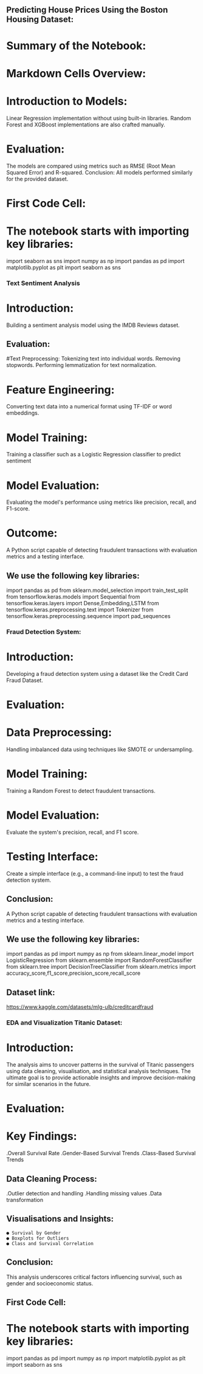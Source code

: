 ## Predicting House Prices Using the Boston Housing Dataset:
# Summary of the Notebook:
# Markdown Cells Overview:
# Introduction to Models:
Linear Regression implementation without using built-in libraries.
Random Forest and XGBoost implementations are also crafted manually.
# Evaluation:
The models are compared using metrics such as RMSE (Root Mean Squared Error) and R-squared.
Conclusion:
All models performed similarly for the provided dataset.
# First Code Cell:
# The notebook starts with importing key libraries:
import seaborn as sns
import numpy as np 
import pandas as pd 
import matplotlib.pyplot as plt 
import seaborn as sns
### Text Sentiment Analysis
# Introduction:
 Building a sentiment analysis model using the IMDB Reviews dataset.
## Evaluation:
#Text Preprocessing:
Tokenizing text into individual words.
Removing stopwords.
Performing lemmatization for text normalization.
# Feature Engineering:
Converting text data into a numerical format using TF-IDF or word embeddings.
# Model Training:
Training a classifier such as a Logistic Regression classifier to predict sentiment
# Model Evaluation:
Evaluating the model's performance using metrics like precision, recall, and F1-score.
# Outcome:
A Python script capable of detecting fraudulent transactions with evaluation metrics and a testing interface.
## We use the following key libraries:
import pandas as pd
from sklearn.model_selection import train_test_split
from tensorflow.keras.models import Sequential
from tensorflow.keras.layers import Dense,Embedding,LSTM
from tensorflow.keras.preprocessing.text import Tokenizer
from tensorflow.keras.preprocessing.sequence import pad_sequences
### Fraud Detection System:
# Introduction:
 Developing a fraud detection system using a dataset like the Credit Card Fraud Dataset.
# Evaluation:
# Data Preprocessing:
Handling imbalanced data using techniques like SMOTE or undersampling.
# Model Training:
Training a Random Forest to detect fraudulent transactions.
# Model Evaluation:
Evaluate the system's precision, recall, and F1 score.
# Testing Interface:
Create a simple interface (e.g., a command-line input) to test the fraud detection system.
## Conclusion:
A Python script capable of detecting fraudulent transactions with evaluation metrics and a testing interface.
## We use the following key libraries:
import pandas as pd
import numpy as np
from sklearn.linear_model import LogisticRegression
from sklearn.ensemble import RandomForestClassifier
from sklearn.tree import DecisionTreeClassifier
from sklearn.metrics import accuracy_score,f1_score,precision_score,recall_score
## Dataset link:
 https://www.kaggle.com/datasets/mlg-ulb/creditcardfraud
### EDA and Visualization Titanic Dataset:
# Introduction:
The analysis aims to uncover patterns in the survival of Titanic passengers using data cleaning, visualisation, and statistical analysis techniques. The ultimate goal is to provide actionable insights and improve decision-making for similar scenarios in the future.
# Evaluation:
# Key Findings: 
.Overall Survival Rate
.Gender-Based Survival Trends
.Class-Based Survival Trends
## Data Cleaning Process:
.Outlier detection and handling
.Handling missing values
.Data transformation
## Visualisations and Insights:
    ● Survival by Gender
    ● Boxplots for Outliers
    ● Class and Survival Correlation
## Conclusion:
 This analysis underscores critical factors influencing survival, such as gender and socioeconomic status.
## First Code Cell:
# The notebook starts with importing key libraries:
import pandas as pd
import numpy as np
import matplotlib.pyplot as plt
import seaborn as sns






